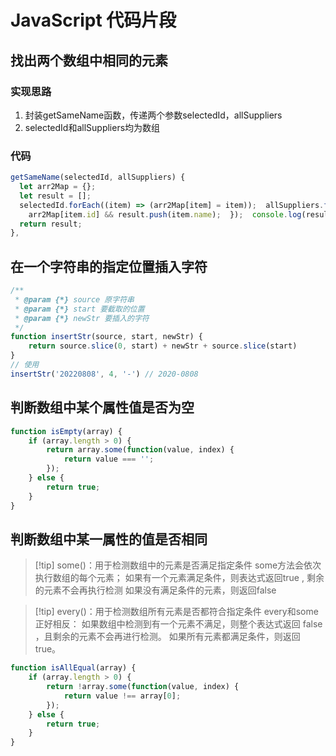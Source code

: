 # JavaScript 代码片段

## 找出两个数组中相同的元素

### 实现思路

1. 封装getSameName函数，传递两个参数selectedId，allSuppliers
2. selectedId和allSuppliers均为数组

### 代码

```jsx
getSameName(selectedId, allSuppliers) {
  let arr2Map = {};  
  let result = [];  
  selectedId.forEach((item) => (arr2Map[item] = item));  allSuppliers.forEach((item) => {
    arr2Map[item.id] && result.push(item.name);  });  console.log(result)
  return result;
},
```

## 在一个字符串的指定位置插入字符

```js
/**
 * @param {*} source 原字符串 
 * @param {*} start 要截取的位置 
 * @param {*} newStr 要插入的字符
 */
function insertStr(source, start, newStr) {
    return source.slice(0, start) + newStr + source.slice(start)
}
// 使用
insertStr('20220808', 4, '-') // 2020-0808
```

## 判断数组中某个属性值是否为空

```js
function isEmpty(array) {
    if (array.length > 0) {
        return array.some(function(value, index) {
            return value === '';
        });
    } else {
        return true;
    }
}
```

## 判断数组中某一属性的值是否相同

> [!tip] some()：用于检测数组中的元素是否满足指定条件
some方法会依次执行数组的每个元素；
如果有一个元素满足条件，则表达式返回true , 剩余的元素不会再执行检测
如果没有满足条件的元素，则返回false

> [!tip] every()：用于检测数组所有元素是否都符合指定条件
every和some正好相反：
如果数组中检测到有一个元素不满足，则整个表达式返回 false ，且剩余的元素不会再进行检测。
如果所有元素都满足条件，则返回 true。

```js
function isAllEqual(array) {
    if (array.length > 0) {
        return !array.some(function(value, index) {
            return value !== array[0];
        });
    } else {
        return true;
    }
}
```